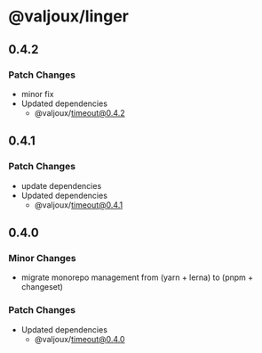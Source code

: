 # @valjoux/linger

## 0.4.2

### Patch Changes

- minor fix
- Updated dependencies
  - @valjoux/timeout@0.4.2

## 0.4.1

### Patch Changes

- update dependencies
- Updated dependencies
  - @valjoux/timeout@0.4.1

## 0.4.0

### Minor Changes

- migrate monorepo management from (yarn + lerna) to (pnpm + changeset)

### Patch Changes

- Updated dependencies
  - @valjoux/timeout@0.4.0
